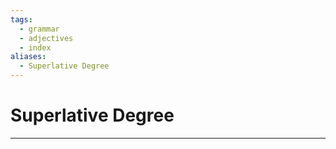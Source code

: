```yaml
---
tags:
  - grammar
  - adjectives
  - index
aliases:
  - Superlative Degree
---
```

# Superlative Degree
---

